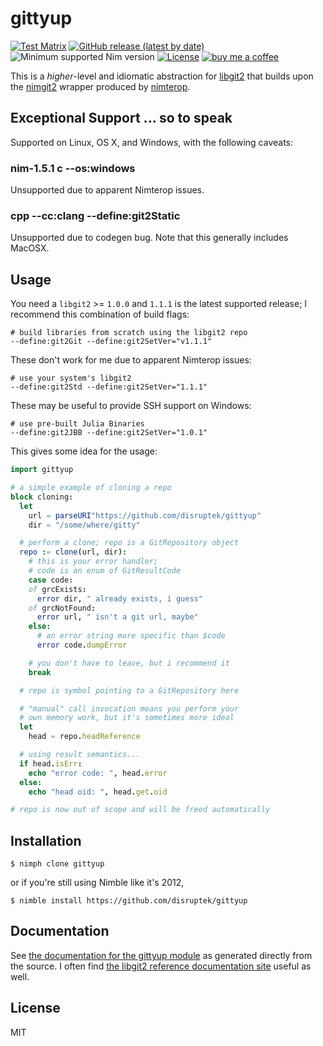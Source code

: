 # gittyup

[![Test Matrix](https://github.com/disruptek/gittyup/workflows/CI/badge.svg)](https://github.com/disruptek/gittyup/actions?query=workflow%3ACI)
[![GitHub release (latest by date)](https://img.shields.io/github/v/release/disruptek/gittyup?style=flat)](https://github.com/disruptek/gittyup/releases/latest)
![Minimum supported Nim version](https://img.shields.io/badge/nim-1.2.13%2B-informational?style=flat&logo=nim)
[![License](https://img.shields.io/github/license/disruptek/gittyup?style=flat)](#license)
[![buy me a coffee](https://img.shields.io/badge/donate-buy%20me%20a%20coffee-orange.svg)](https://www.buymeacoffee.com/disruptek)

This is a _higher_-level and idiomatic abstraction for
[libgit2](https://libgit2.org/) that builds upon the
[nimgit2](https://github.com/genotrance/nimgit2) wrapper produced by
[nimterop](https://github.com/nimterop/nimterop).

## Exceptional Support ... so to speak

Supported on Linux, OS X, and Windows, with the following caveats:

### nim-1.5.1 c --os:windows

Unsupported due to apparent Nimterop issues.

### cpp --cc:clang --define:git2Static

Unsupported due to codegen bug.  Note that this generally includes MacOSX.

## Usage

You need a `libgit2` >= `1.0.0` and `1.1.1` is the latest supported release; I
recommend this combination of build flags:

```
# build libraries from scratch using the libgit2 repo
--define:git2Git --define:git2SetVer="v1.1.1"
```

These don't work for me due to apparent Nimterop issues:
```
# use your system's libgit2
--define:git2Std --define:git2SetVer="1.1.1"
```

These may be useful to provide SSH support on Windows:
```
# use pre-built Julia Binaries
--define:git2JBB --define:git2SetVer="1.0.1"
```

This gives some idea for the usage:

```nim
import gittyup

# a simple example of cloning a repo
block cloning:
  let
    url = parseURI"https://github.com/disruptek/gittyup"
    dir = "/some/where/gitty"

  # perform a clone; repo is a GitRepository object
  repo := clone(url, dir):
    # this is your error handler;
    # code is an enum of GitResultCode
    case code:
    of grcExists:
      error dir, " already exists, i guess"
    of grcNotFound:
      error url, " isn't a git url, maybe"
    else:
      # an error string more specific than $code
      error code.dumpError

    # you don't have to leave, but i recommend it
    break

  # repo is symbol pointing to a GitRepository here

  # "manual" call invocation means you perform your
  # own memory work, but it's sometimes more ideal
  let
    head = repo.headReference

  # using result semantics...
  if head.isErr:
    echo "error code: ", head.error
  else:
    echo "head oid: ", head.get.oid

# repo is now out of scope and will be freed automatically
```

## Installation

```
$ nimph clone gittyup
```
or if you're still using Nimble like it's 2012,
```
$ nimble install https://github.com/disruptek/gittyup
```

## Documentation

See [the documentation for the gittyup module](https://disruptek.github.io/gittyup/gittyup.html) as generated directly from the source.  I often find
[the libgit2 reference documentation site](https://libgit2.org/) useful
as well.

## License
MIT
